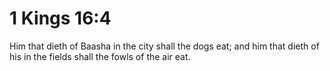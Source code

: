 # 1 Kings 16:4

Him that dieth of Baasha in the city shall the dogs eat; and him that dieth of his in the fields shall the fowls of the air eat.